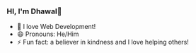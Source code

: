 ### HI, I'm Dhawal👋

- 💛 I love Web Development!
- 😄 Pronouns: He/Him
- ⚡ Fun fact: a believer in kindness and I love helping others!
<!--
**dhawalpatil05/dhawalpatil05** is a ✨ _special_ ✨ repository because its `README.md` (this file) appears on your GitHub profile.

Here are some ideas to get you started:

- 🔭 I’m currently working on ...
- 🌱 I’m currently learning ...
- 👯 I’m looking to collaborate on ...
- 🤔 I’m looking for help with ...
- 💬 Ask me about ...
- 📫 How to reach me: ...
- 😄 Pronouns: ...
- ⚡ Fun fact: ...
-->
